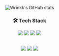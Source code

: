 <div align="center">
  
![Wrinkk's GitHub stats](https://github-readme-stats.vercel.app/api?username=Wrinkk&show_icons=true&theme=transparent)

<h3 align="center">🛠 Tech Stack </h3>
<p>
<img src="https://img.shields.io/badge/java-FF3670?style=for-the-badge&logo=java&logoColor=white"> 
  <img src="https://img.shields.io/badge/spring-00e600?style=for-the-badge&logo=spring&logoColor=white"> 
  <img src="https://img.shields.io/badge/mariaDB-003545?style=for-the-badge&logo=mariaDB&logoColor=white"> 
  <img src="https://img.shields.io/badge/github-181717?style=for-the-badge&logo=github&logoColor=white"> 
</p>
<br>
  <img src="https://img.shields.io/badge/HTML5-E34F26?style=for-the-badge&logo=html5&logoColor=white">
  <img src="https://img.shields.io/badge/JavaScript-F7DF1E?style=for-the-badge&logo=JavaScript&logoColor=white">
  <img src="https://img.shields.io/badge/Vue.js-35495E?style=for-the-badge&logo=vuedotjs&logoColor=4FC08D">

</div>
